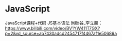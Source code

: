 # JavaScript
JavaScript课程+代码
JS基本语法
尚硅谷_李立超：https://www.bilibili.com/video/BV1YW411T7GX?p=2&vd_source=ab7430adcd2454717f4467af1e50689a 
